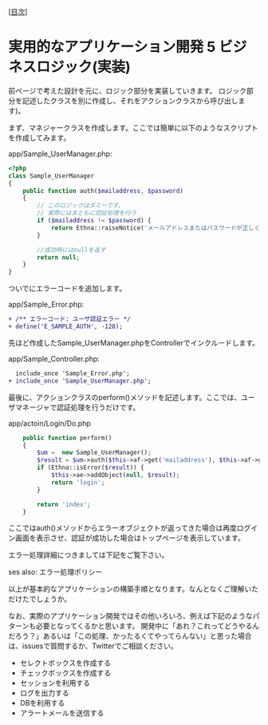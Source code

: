 [[目次](README.md)]
# 実用的なアプリケーション開発 5 ビジネスロジック(実装)

前ページで考えた設計を元に、ロジック部分を実装していきます。
ロジック部分を記述したクラスを別に作成し、それをアクションクラスから呼び出します)。

まず、マネジャークラスを作成します。ここでは簡単に以下のようなスクリプトを作成してみます。

app/Sample_UserManager.php:

```php
<?php
class Sample_UserManager
{
    public function auth($mailaddress, $password)
    {
        // このロジックはダミーです。
        // 実際にはまともに認証処理を行う
        if ($mailaddress != $password) {
            return Ethna::raiseNotice('メールアドレスまたはパスワードが正しくありません', E_SAMPLE_AUTH);
        }

        //成功時にはnullを返す
        return null;
    }
}
```

ついでにエラーコードを追加します。

app/Sample_Error.php:

```diff
+ /** エラーコード: ユーザ認証エラー */
+ define('E_SAMPLE_AUTH', -128);
```

先ほど作成したSample_UserManager.phpをControllerでインクルードします。

app/Sample_Controller.php:

```diff
  include_once 'Sample_Error.php';
+ include_once 'Sample_UserManager.php';
```

最後に、アクションクラスのperform()メソッドを記述します。ここでは、ユーザマネージャで認証処理を行うだけです。

app/actoin/Login/Do.php

```php
    public function perform()
    {
        $um =  new Sample_UserManager();
        $result = $um->auth($this->af->get('mailaddress'), $this->af->get('password'));
        if (Ethna::isError($result)) {
            $this->ae->addObject(null, $result);
            return 'login';
        }

        return 'index';
    }
```

ここではauth()メソッドからエラーオブジェクトが返ってきた場合は再度ログイン画面を表示させ、認証が成功した場合はトップページを表示しています。

エラー処理詳細につきましては下記をご覧下さい。

ses also: エラー処理ポリシー

以上が基本的なアプリケーションの構築手順となります。なんとなくご理解いただけたでしょうか。

なお、実際のアプリケーション開発ではその他いろいろ、例えば下記のようなパターンも必要となってくるかと思います。
開発中に「あれ？これってどうやるんだろう？」あるいは「この処理、かったるくてやってらんない」と思った場合は、issuesで質問するか、Twitterでご相談ください。

* セレクトボックスを作成する
* チェックボックスを作成する
* セッションを利用する
* ログを出力する
* DBを利用する
* アラートメールを送信する
